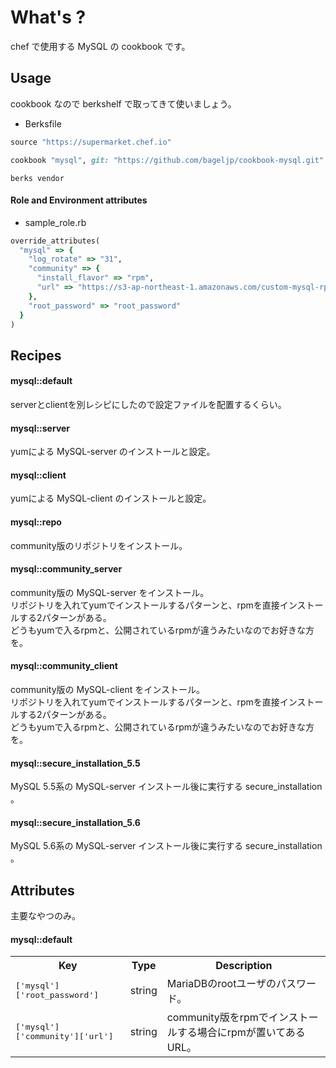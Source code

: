 What's ?
===============
chef で使用する MySQL の cookbook です。

Usage
-----
cookbook なので berkshelf で取ってきて使いましょう。

* Berksfile
```ruby
source "https://supermarket.chef.io"

cookbook "mysql", git: "https://github.com/bageljp/cookbook-mysql.git"
```

```
berks vendor
```

#### Role and Environment attributes

* sample_role.rb
```ruby
override_attributes(
  "mysql" => {
    "log_rotate" => "31",
    "community" => {
      "install_flavor" => "rpm",
      "url" => "https://s3-ap-northeast-1.amazonaws.com/custom-mysql-rpm-archive/chef/"
    },
    "root_password" => "root_password"
  }
)
```

Recipes
----------

#### mysql::default
serverとclientを別レシピにしたので設定ファイルを配置するくらい。

#### mysql::server
yumによる MySQL-server のインストールと設定。

#### mysql::client
yumによる MySQL-client のインストールと設定。

#### mysql::repo
community版のリポジトリをインストール。

#### mysql::community_server
community版の MySQL-server をインストール。  
リポジトリを入れてyumでインストールするパターンと、rpmを直接インストールする2パターンがある。  
どうもyumで入るrpmと、公開されているrpmが違うみたいなのでお好きな方を。

#### mysql::community_client
community版の MySQL-client をインストール。  
リポジトリを入れてyumでインストールするパターンと、rpmを直接インストールする2パターンがある。  
どうもyumで入るrpmと、公開されているrpmが違うみたいなのでお好きな方を。

#### mysql::secure_installation_5.5
MySQL 5.5系の MySQL-server インストール後に実行する secure_installation 。

#### mysql::secure_installation_5.6
MySQL 5.6系の MySQL-server インストール後に実行する secure_installation 。

Attributes
----------

主要なやつのみ。

#### mysql::default
<table>
  <tr>
    <th>Key</th>
    <th>Type</th>
    <th>Description</th>
  </tr>
  <tr>
    <td><tt>['mysql']['root_password']</tt></td>
    <td>string</td>
    <td>MariaDBのrootユーザのパスワード。</td>
  </tr>
  <tr>
    <td><tt>['mysql']['community']['url']</tt></td>
    <td>string</td>
    <td>community版をrpmでインストールする場合にrpmが置いてあるURL。</td>
  </tr>
</table>

